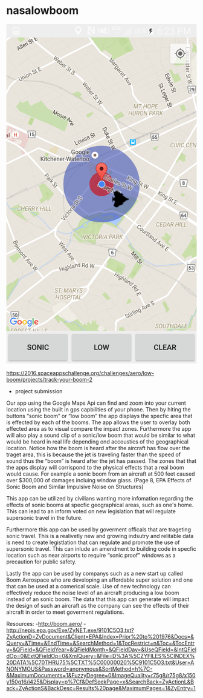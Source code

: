 # nasalowboom

![Alt text](/9cc25789-0892-4b7d-af8c-efd5dfc974af.png)

https://2016.spaceappschallenge.org/challenges/aero/low-boom/projects/track-your-boom-2
- project submission

Our app using the Google Maps Api can find and zoom into your current location using the built in gps capbilities of your phone. Then by hiting the buttons “sonic boom” or “low boom” the app displays the specfic area that is effected by each of the booms. The app allows the user to overlay both effected area as to visual compare the impact zones. Furthermore the app will also play a sound clip of a sonic/low boom that would be similar to what would be heard in real life depending ond accoustics of the geographical location. Notice how the boom is heard after the aircraft has flow over the traget area, this is because the jet is traveling faster than the speed of sound thus the “boom” is heard after the jet has passed. The zones that that the apps display will corrispond to the physical effects that a real boom would cause. For example a sonic boom from an aircraft at 500 feet caused over $300,000 of damages incluing window glass. (Page 8, EPA Effects of Sonic Boom and Similar Impulsive Noise on Structures) 

This app can be utilized by civilians wanting more infomation regarding the effects of sonic booms at specfic geographical areas, such as one's home. This can lead to an inform voted on new legislation that will regulate supersonic travel in the future. 

Furthermore this app can be used by goverment officals that are trageting sonic travel. This is a realivetly new and growing indsutry and relitable data is need to create legistlation that can regulate and promote the use of supersonic travel. This can inlude an amendment to building code in specfic location such as near airports to require “sonic proof” windows as a precaution for public safety.

Lastly the app can be used by companys such as a new start up called Boom Aerospace who are developing an affordable super solution and one that can be used at a comerical scale. Use of new technology can effectively reduce the noise level of an aircraft producing a low boom instead of an sonic boom. The data that this app can generate will impact the design of such an aircraft as the company can see the effects of their aircraft in order to meet goverment regulations. 


Resources:
-http://boom.aero/
-http://nepis.epa.gov/Exe/ZyNET.exe/9101C5O3.txt?ZyActionD=ZyDocument&Client=EPA&Index=Prior%20to%201976&Docs=&Query=&Time=&EndTime=&SearchMethod=1&TocRestrict=n&Toc=&TocEntry=&QField=&QFieldYear=&QFieldMonth=&QFieldDay=&UseQField=&IntQFieldOp=0&ExtQFieldOp=0&XmlQuery=&File=D%3A%5CZYFILES%5CINDEX%20DATA%5C70THRU75%5CTXT%5C00000020%5C9101C5O3.txt&User=ANONYMOUS&Password=anonymous&SortMethod=h%7C-&MaximumDocuments=1&FuzzyDegree=0&ImageQuality=r75g8/r75g8/x150y150g16/i425&Display=p%7Cf&DefSeekPage=x&SearchBack=ZyActionL&Back=ZyActionS&BackDesc=Results%20page&MaximumPages=1&ZyEntry=1

